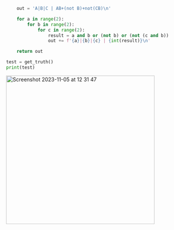 ```py def get_truth():
    out = 'A|B|C | AB+(not B)+not(CB)\n'

    for a in range(2):
        for b in range(2):
            for c in range(2):
                result = a and b or (not b) or (not (c and b))
                out += f'{a}|{b}|{c} | {int(result)}\n'

    return out

test = get_truth()
print(test)
```
<img width="405" alt="Screenshot 2023-11-05 at 12 31 47" src="https://github.com/NaomiRozenberg/unit2_repo/assets/142605919/f0f79aff-495b-4b95-bb7f-c98cfc7a26b5">
